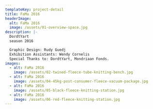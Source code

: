 ```yaml
---
templateKey: project-detail
title: FaMa 2016
headerImage:
  alt: FaMa 2016
  image: /assets/01-overview-space.jpg
description: |-
  DordtYart 
  season 2016

  Graphic Design: Rudy Guedj
  Exhibition Assistants: Wendy Cornelis
  Special Thanks to: DordtYart, Mondriaan Fonds.
images:
  - alt: FaMa 2016
    image: /assets/02-twined-fleece-tube-knitting-bench.jpg
  - alt: FaMa 2016
    image: /assets/04-45kg-post-consumer-fleece-vacuum-package.jpg
  - alt: FaMa 2016
    image: /assets/05-black-fleece-knitting-station.jpg
  - alt: FaMa 2016
    image: /assets/06-red-fleece-knitting-station.jpg
---
```


